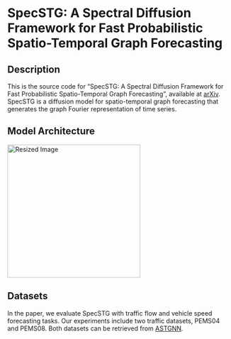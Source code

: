 # SpecSTG: A Spectral Diffusion Framework for Fast Probabilistic Spatio-Temporal Graph Forecasting

## Description
This is the source code for “SpecSTG: A Spectral Diffusion Framework for Fast Probabilistic Spatio-Temporal Graph Forecasting”, available at [arXiv](https://arxiv.org/abs/2401.08119). SpecSTG is a diffusion model for spatio-temporal graph forecasting that generates the graph Fourier representation of time series. 

## Model Architecture
<img src="[https://via.placeholder.com/150](https://github.com/user-attachments/assets/bcf3a2fe-2e93-400b-b54f-5d38ccd4fa23)" alt="Resized Image" width="300" height="300">

## Datasets
In the paper, we evaluate SpecSTG with traffic flow and vehicle speed forecasting tasks. Our experiments include two traffic datasets, PEMS04 and PEMS08. Both datasets can be retrieved from [ASTGNN](https://github.com/guoshnBJTU/ASTGNN/tree/main/data). 

